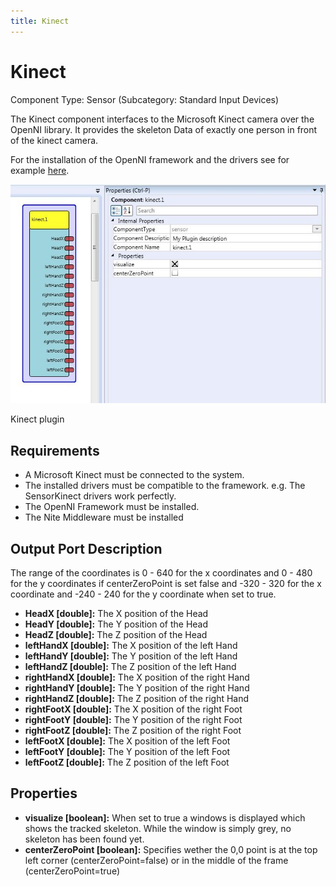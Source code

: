 ```yaml
---
title: Kinect
---
```


# Kinect

Component Type: Sensor (Subcategory: Standard Input Devices)

The Kinect component interfaces to the Microsoft Kinect camera over the OpenNI library. It provides the skeleton Data of exactly one person in front of the kinect camera.

For the installation of the OpenNI framework and the drivers see for example [here][1].

![Screenshot: Kinect plugin](img/kinect.jpg "Screenshot: Kinect plugin")

Kinect plugin

## Requirements

*   A Microsoft Kinect must be connected to the system.
*   The installed drivers must be compatible to the framework. e.g. The SensorKinect drivers work perfectly.
*   The OpenNI Framework must be installed.
*   The Nite Middleware must be installed

## Output Port Description

The range of the coordinates is 0 - 640 for the x coordinates and 0 - 480 for the y coordinates if centerZeroPoint is set false and -320 - 320 for the x coordinate and -240 - 240 for the y coordinate when set to true.

*   **HeadX \[double\]:** The X position of the Head
*   **HeadY \[double\]:** The Y position of the Head
*   **HeadZ \[double\]:** The Z position of the Head
*   **leftHandX \[double\]:** The X position of the left Hand
*   **leftHandY \[double\]:** The Y position of the left Hand
*   **leftHandZ \[double\]:** The Z position of the left Hand
*   **rightHandX \[double\]:** The X position of the right Hand
*   **rightHandY \[double\]:** The Y position of the right Hand
*   **rightHandZ \[double\]:** The Z position of the right Hand
*   **rightFootX \[double\]:** The X position of the right Foot
*   **rightFootY \[double\]:** The Y position of the right Foot
*   **rightFootZ \[double\]:** The Z position of the right Foot
*   **leftFootX \[double\]:** The X position of the left Foot
*   **leftFootY \[double\]:** The Y position of the left Foot
*   **leftFootZ \[double\]:** The Z position of the left Foot

## Properties

*   **visualize \[boolean\]:** When set to true a windows is displayed which shows the tracked skeleton. While the window is simply grey, no skeleton has been found yet.
*   **centerZeroPoint \[boolean\]:** Specifies wether the 0,0 point is at the top left corner (centerZeroPoint=false) or in the middle of the frame (centerZeroPoint=true)

[1]: http://studentguru.gr/b/vangos/archive/2011/01/20/how-to-successfully-install-kinect-windows-openni-nite.aspx